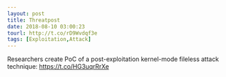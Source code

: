```yaml
---
layout: post
title: Threatpost
date: 2018-08-10 03:00:23
tourl: http://t.co/rD9Wvdqf3e
tags: [Exploitation,Attack]
---
```

Researchers create PoC of a post-exploitation kernel-mode fileless attack technique: https://t.co/HG3uqrRrXe